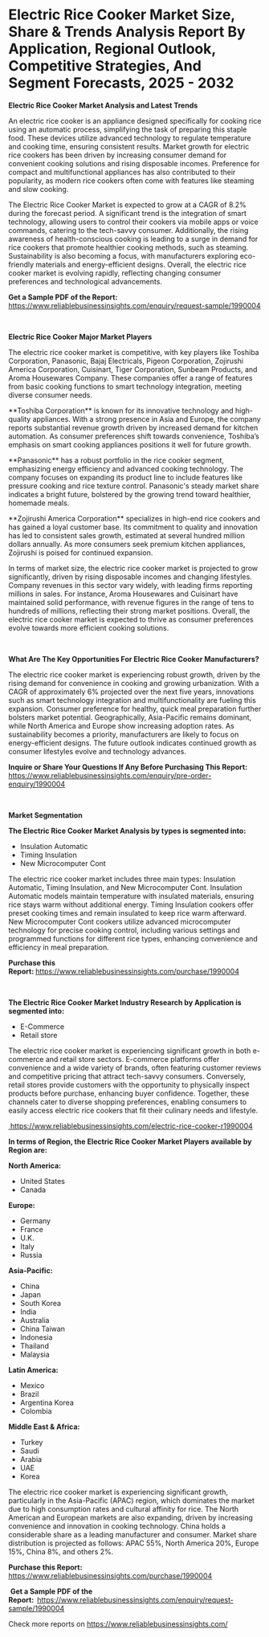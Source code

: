 <p><h1>Electric Rice Cooker Market Size, Share & Trends Analysis Report By Application, Regional Outlook, Competitive Strategies, And Segment Forecasts, 2025 - 2032</h1></p><p><strong>Electric Rice Cooker Market Analysis and Latest Trends</strong></p>
<p><p>An electric rice cooker is an appliance designed specifically for cooking rice using an automatic process, simplifying the task of preparing this staple food. These devices utilize advanced technology to regulate temperature and cooking time, ensuring consistent results. Market growth for electric rice cookers has been driven by increasing consumer demand for convenient cooking solutions and rising disposable incomes. Preference for compact and multifunctional appliances has also contributed to their popularity, as modern rice cookers often come with features like steaming and slow cooking.</p><p>The Electric Rice Cooker Market is expected to grow at a CAGR of 8.2% during the forecast period. A significant trend is the integration of smart technology, allowing users to control their cookers via mobile apps or voice commands, catering to the tech-savvy consumer. Additionally, the rising awareness of health-conscious cooking is leading to a surge in demand for rice cookers that promote healthier cooking methods, such as steaming. Sustainability is also becoming a focus, with manufacturers exploring eco-friendly materials and energy-efficient designs. Overall, the electric rice cooker market is evolving rapidly, reflecting changing consumer preferences and technological advancements.</p></p>
<p><strong>Get a Sample PDF of the Report:&nbsp;</strong> <a href="https://www.reliablebusinessinsights.com/enquiry/request-sample/1990004?utm_campaign=3109&utm_medium=2&utm_source=Github&utm_content=ia&utm_term=05042025&utm_id=electric-rice-cooker">https://www.reliablebusinessinsights.com/enquiry/request-sample/1990004</a></p>
<p>&nbsp;</p>
<p><strong>Electric Rice Cooker Major Market Players</strong></p>
<p><p>The electric rice cooker market is competitive, with key players like Toshiba Corporation, Panasonic, Bajaj Electricals, Pigeon Corporation, Zojirushi America Corporation, Cuisinart, Tiger Corporation, Sunbeam Products, and Aroma Housewares Company. These companies offer a range of features from basic cooking functions to smart technology integration, meeting diverse consumer needs.</p><p>**Toshiba Corporation** is known for its innovative technology and high-quality appliances. With a strong presence in Asia and Europe, the company reports substantial revenue growth driven by increased demand for kitchen automation. As consumer preferences shift towards convenience, Toshiba’s emphasis on smart cooking appliances positions it well for future growth.</p><p>**Panasonic** has a robust portfolio in the rice cooker segment, emphasizing energy efficiency and advanced cooking technology. The company focuses on expanding its product line to include features like pressure cooking and rice texture control. Panasonic's steady market share indicates a bright future, bolstered by the growing trend toward healthier, homemade meals.</p><p>**Zojirushi America Corporation** specializes in high-end rice cookers and has gained a loyal customer base. Its commitment to quality and innovation has led to consistent sales growth, estimated at several hundred million dollars annually. As more consumers seek premium kitchen appliances, Zojirushi is poised for continued expansion.</p><p>In terms of market size, the electric rice cooker market is projected to grow significantly, driven by rising disposable incomes and changing lifestyles. Company revenues in this sector vary widely, with leading firms reporting millions in sales. For instance, Aroma Housewares and Cuisinart have maintained solid performance, with revenue figures in the range of tens to hundreds of millions, reflecting their strong market positions. Overall, the electric rice cooker market is expected to thrive as consumer preferences evolve towards more efficient cooking solutions.</p></p>
<p>&nbsp;</p>
<p><strong>What Are The Key Opportunities For Electric Rice Cooker Manufacturers?</strong></p>
<p><p>The electric rice cooker market is experiencing robust growth, driven by the rising demand for convenience in cooking and growing urbanization. With a CAGR of approximately 6% projected over the next five years, innovations such as smart technology integration and multifunctionality are fueling this expansion. Consumer preference for healthy, quick meal preparation further bolsters market potential. Geographically, Asia-Pacific remains dominant, while North America and Europe show increasing adoption rates. As sustainability becomes a priority, manufacturers are likely to focus on energy-efficient designs. The future outlook indicates continued growth as consumer lifestyles evolve and technology advances.</p></p>
<p><strong>Inquire or Share Your Questions If Any Before Purchasing This Report:</strong> <a href="https://www.reliablebusinessinsights.com/enquiry/pre-order-enquiry/1990004?utm_campaign=3109&utm_medium=2&utm_source=Github&utm_content=ia&utm_term=05042025&utm_id=electric-rice-cooker">https://www.reliablebusinessinsights.com/enquiry/pre-order-enquiry/1990004</a></p>
<p>&nbsp;</p>
<p><strong>Market Segmentation</strong></p>
<p><strong>The Electric Rice Cooker Market Analysis by types is segmented into:</strong></p>
<p><ul><li>Insulation Automatic</li><li>Timing Insulation</li><li>New Microcomputer Cont</li></ul></p>
<p><p>The electric rice cooker market includes three main types: Insulation Automatic, Timing Insulation, and New Microcomputer Cont. Insulation Automatic models maintain temperature with insulated materials, ensuring rice stays warm without additional energy. Timing Insulation cookers offer preset cooking times and remain insulated to keep rice warm afterward. New Microcomputer Cont cookers utilize advanced microcomputer technology for precise cooking control, including various settings and programmed functions for different rice types, enhancing convenience and efficiency in meal preparation.</p></p>
<p><strong>Purchase this Report:&nbsp;</strong><a href="https://www.reliablebusinessinsights.com/purchase/1990004?utm_campaign=3109&utm_medium=2&utm_source=Github&utm_content=ia&utm_term=05042025&utm_id=electric-rice-cooker">https://www.reliablebusinessinsights.com/purchase/1990004</a></p>
<p>&nbsp;</p>
<p><strong>The Electric Rice Cooker Market Industry Research by Application is segmented into:</strong></p>
<p><ul><li>E-Commerce</li><li>Retail store</li></ul></p>
<p><p>The electric rice cooker market is experiencing significant growth in both e-commerce and retail store sectors. E-commerce platforms offer convenience and a wide variety of brands, often featuring customer reviews and competitive pricing that attract tech-savvy consumers. Conversely, retail stores provide customers with the opportunity to physically inspect products before purchase, enhancing buyer confidence. Together, these channels cater to diverse shopping preferences, enabling consumers to easily access electric rice cookers that fit their culinary needs and lifestyle.</p></p>
<p><a href="https://www.reliablebusinessinsights.com/electric-rice-cooker-r1990004?utm_campaign=3109&utm_medium=2&utm_source=Github&utm_content=ia&utm_term=05042025&utm_id=electric-rice-cooker">&nbsp;https://www.reliablebusinessinsights.com/electric-rice-cooker-r1990004</a></p>
<p><strong>In terms of Region, the Electric Rice Cooker Market Players available by Region are:</strong></p>
<p>
    <p> <strong> North America: </strong>
        <ul>
            <li>United States</li>
            <li>Canada</li>
        </ul>
        </p> 
    <p> <strong> Europe: </strong>
        <ul>
            <li>Germany</li>
            <li>France</li>
            <li>U.K.</li>
            <li>Italy</li>
            <li>Russia</li>
        </ul>
        </p> 
    <p> <strong> Asia-Pacific: </strong>
        <ul>
            <li>China</li>
            <li>Japan</li>
            <li>South Korea</li>
            <li>India</li>
            <li>Australia</li>
            <li>China Taiwan</li>
            <li>Indonesia</li>
            <li>Thailand</li>
            <li>Malaysia</li>
        </ul>
        </p> 
    <p> <strong> Latin America: </strong>
        <ul>
            <li>Mexico</li>
            <li>Brazil</li>
            <li>Argentina Korea</li>
            <li>Colombia</li>
        </ul>
        </p> 
    <p> <strong> Middle East & Africa: </strong>
        <ul>
            <li>Turkey</li>
            <li>Saudi</li>
            <li>Arabia</li>
            <li>UAE</li>
            <li>Korea</li>
        </ul>
    </p>
    </p>
<p><p>The electric rice cooker market is experiencing significant growth, particularly in the Asia-Pacific (APAC) region, which dominates the market due to high consumption rates and cultural affinity for rice. The North American and European markets are also expanding, driven by increasing convenience and innovation in cooking technology. China holds a considerable share as a leading manufacturer and consumer. Market share distribution is projected as follows: APAC 55%, North America 20%, Europe 15%, China 8%, and others 2%.</p></p>
<p><strong>Purchase this Report: </strong><a href="https://www.reliablebusinessinsights.com/purchase/1990004?utm_campaign=3109&utm_medium=2&utm_source=Github&utm_content=ia&utm_term=05042025&utm_id=electric-rice-cooker">https://www.reliablebusinessinsights.com/purchase/1990004</a></p>
<p>&nbsp;<strong>Get a Sample PDF of the Report:&nbsp;&nbsp;</strong><a href="https://www.reliablebusinessinsights.com/enquiry/request-sample/1990004?utm_campaign=3109&utm_medium=2&utm_source=Github&utm_content=ia&utm_term=05042025&utm_id=electric-rice-cooker">https://www.reliablebusinessinsights.com/enquiry/request-sample/1990004</a></p>
<p><strong></strong></p>
<p>Check more reports on <a href="https://www.reliablebusinessinsights.com/?utm_campaign=3109&utm_medium=2&utm_source=Github&utm_content=ia&utm_term=05042025&utm_id=electric-rice-cooker">https://www.reliablebusinessinsights.com/</a></p>